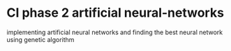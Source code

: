 # CI phase 2 artificial neural-networks
 implementing artificial neural networks and finding the best neural network using genetic algorithm
